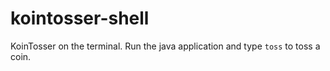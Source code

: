 # kointosser-shell

KoinTosser on the terminal. Run the java application and type `toss` to toss a coin.
